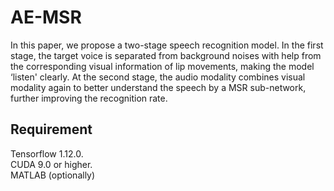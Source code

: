 # AE-MSR
In this paper, we propose a two-stage speech recognition model. In the first stage, the target voice is separated from background noises with help from the corresponding visual information of lip movements, making the model ‘listen' clearly. At the second stage, the audio modality combines visual modality again to better understand the speech by a MSR sub-network, further improving the recognition rate.
## Requirement
  Tensorflow 1.12.0.<br> 
  CUDA 9.0 or higher.<br> 
  MATLAB (optionally)
